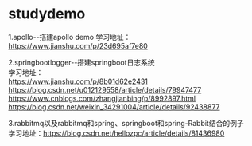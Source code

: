 # studydemo


1.apollo--搭建apollo demo  学习地址：https://www.jianshu.com/p/23d695af7e80

2.springbootlogger--搭建springboot日志系统 <br>
学习地址：<br>
https://www.jianshu.com/p/8b01d62e2431<br>
https://blog.csdn.net/u012129558/article/details/79947477<br>
https://www.cnblogs.com/zhangjianbing/p/8992897.html<br>
https://blog.csdn.net/weixin_34291004/article/details/92438877

3.rabbitmq以及rabbitmq和spring、springboot和spring-Rabbit结合的例子 <br>学习地址：https://blog.csdn.net/hellozpc/article/details/81436980